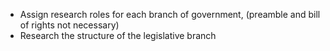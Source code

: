 - Assign research roles for each branch of government, (preamble and bill of rights not necessary)
- Research the structure of the legislative branch